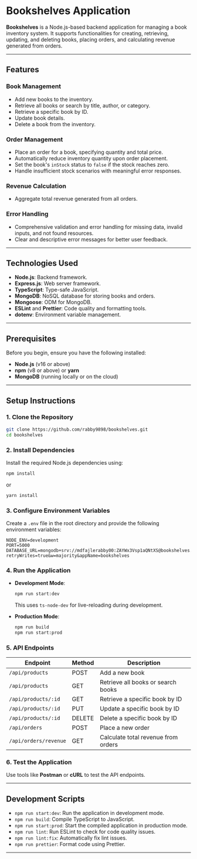 # Bookshelves Application

**Bookshelves** is a Node.js-based backend application for managing a book inventory system. It supports functionalities for creating, retrieving, updating, and deleting books, placing orders, and calculating revenue generated from orders.

---

## Features

### Book Management

- Add new books to the inventory.
- Retrieve all books or search by title, author, or category.
- Retrieve a specific book by ID.
- Update book details.
- Delete a book from the inventory.

### Order Management

- Place an order for a book, specifying quantity and total price.
- Automatically reduce inventory quantity upon order placement.
- Set the book's `inStock` status to `false` if the stock reaches zero.
- Handle insufficient stock scenarios with meaningful error responses.

### Revenue Calculation

- Aggregate total revenue generated from all orders.

### Error Handling

- Comprehensive validation and error handling for missing data, invalid inputs, and not found resources.
- Clear and descriptive error messages for better user feedback.

---

## Technologies Used

- **Node.js**: Backend framework.
- **Express.js**: Web server framework.
- **TypeScript**: Type-safe JavaScript.
- **MongoDB**: NoSQL database for storing books and orders.
- **Mongoose**: ODM for MongoDB.
- **ESLint** and **Prettier**: Code quality and formatting tools.
- **dotenv**: Environment variable management.

---

## Prerequisites

Before you begin, ensure you have the following installed:

- **Node.js** (v16 or above)
- **npm** (v8 or above) or **yarn**
- **MongoDB** (running locally or on the cloud)

---

## Setup Instructions

### 1. Clone the Repository

```bash
git clone https://github.com/rabby9898/bookshelves.git
cd bookshelves
```

### 2. Install Dependencies

Install the required Node.js dependencies using:

```bash
npm install
```

or

```bash
yarn install
```

### 3. Configure Environment Variables

Create a `.env` file in the root directory and provide the following environment variables:

```env
NODE_ENV=development
PORT=5000
DATABASE_URL=mongodb+srv://mdfajlerabby00:ZAYWx3Vsp1aQNtXS@bookshelves.o1scq.mongodb.net/?retryWrites=true&w=majority&appName=bookshelves
```

### 4. Run the Application

- **Development Mode**:

  ```bash
  npm run start:dev
  ```

  This uses `ts-node-dev` for live-reloading during development.

- **Production Mode**:
  ```bash
  npm run build
  npm run start:prod
  ```

### 5. API Endpoints

| Endpoint              | Method | Description                         |
| --------------------- | ------ | ----------------------------------- |
| `/api/products`       | POST   | Add a new book                      |
| `/api/products`       | GET    | Retrieve all books or search books  |
| `/api/products/:id`   | GET    | Retrieve a specific book by ID      |
| `/api/products/:id`   | PUT    | Update a specific book by ID        |
| `/api/products/:id`   | DELETE | Delete a specific book by ID        |
| `/api/orders`         | POST   | Place a new order                   |
| `/api/orders/revenue` | GET    | Calculate total revenue from orders |

### 6. Test the Application

Use tools like **Postman** or **cURL** to test the API endpoints.

---

## Development Scripts

- `npm run start:dev`: Run the application in development mode.
- `npm run build`: Compile TypeScript to JavaScript.
- `npm run start:prod`: Start the compiled application in production mode.
- `npm run lint`: Run ESLint to check for code quality issues.
- `npm run lint:fix`: Automatically fix lint issues.
- `npm run prettier`: Format code using Prettier.

---
